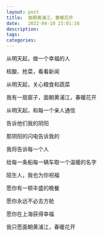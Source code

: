 ```yaml
---
layout: post
title:  面朝黄浦江，春暖花开
date:   2022-04-10 23:01:16
description:
tags:
categories:
---
```



从明天起，做一个幸福的人

核酸、抢菜，看看新闻

从明天起，关心粮食和蔬菜

我有一扇窗子，面朝黄浦江，春暖花开

从明天起，和每一个亲人通信

告诉他们我的阴阳

那阴阳的闪电告诉我的

我将告诉每一个人

给每一条船每一辆车取一个温暖的名字

陌生人，我也为你祝福

愿你有一顿丰盛的晚餐

愿你永远不必去方舱

愿你在上海获得幸福

我只愿面朝黄浦江，春暖花开